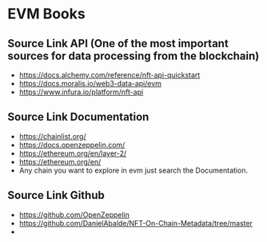 # EVM Books

## Source Link API (One of the most important sources for data processing from the blockchain)

- https://docs.alchemy.com/reference/nft-api-quickstart
- https://docs.moralis.io/web3-data-api/evm
- https://www.infura.io/platform/nft-api

## Source Link Documentation

- https://chainlist.org/
- https://docs.openzeppelin.com/
- https://ethereum.org/en/layer-2/
- https://ethereum.org/en/
- Any chain you want to explore in evm just search the Documentation.

## Source Link Github

- https://github.com/OpenZeppelin
- https://github.com/DanielAbalde/NFT-On-Chain-Metadata/tree/master
- 